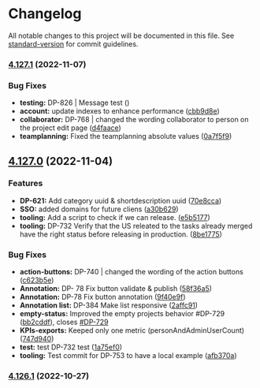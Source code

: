 # Changelog

All notable changes to this project will be documented in this file. See [standard-version](https://github.com/conventional-changelog/standard-version) for commit guidelines.

### [4.127.1](https://github.com/teamstarter/teamstarter/compare/v4.127.0...v4.127.1) (2022-11-07)


### Bug Fixes

* **testing:** DP-826 | Message test ()
* **account:** update indexes to enhance performance ([cbb9d8e](https://github.com/teamstarter/teamstarter/commit/cbb9d8e8b686a57032eccf72667c95fce37b932f))
* **collaborator:** DP-768 |  changed the wording collaborator to person on the project edit page ([d4faace](https://github.com/teamstarter/teamstarter/commit/d4faace4fd2a3ff1650483fe52ca5ce9de492d03))
* **teamplanning:** Fixed the teamplanning absolute values ([0a7f5f9](https://github.com/teamstarter/teamstarter/commit/0a7f5f97b9ddc055311338ed3249161a585be383))

## [4.127.0](https://github.com/teamstarter/teamstarter/compare/v4.126.1...v4.127.0) (2022-11-04)


### Features

* **DP-621:** Add category uuid & shortdescription uuid ([70e8cca](https://github.com/teamstarter/teamstarter/commit/70e8cca08390a090a8e28e2df7e50eb759fde26c))
* **SSO:** added domains for future cliens ([a30b629](https://github.com/teamstarter/teamstarter/commit/a30b629ade6b004ffa71447fadc6df6ce3c595bb))
* **tooling:** Add a script to check if we can release. ([e5b5177](https://github.com/teamstarter/teamstarter/commit/e5b5177c191995c8ce5acfc2228fa429cddfa5fe))
* **tooling:** DP-732 Verify that the US releated to the tasks already merged have the right status before releasing in production. ([8be1775](https://github.com/teamstarter/teamstarter/commit/8be1775d8c91adb6802df0f6be94005c4402b8f6))


### Bug Fixes

* **action-buttons:** DP-740 |  changed the wording of the action buttons ([c623b5e](https://github.com/teamstarter/teamstarter/commit/c623b5ef64ecb8baeeeb27e32ac4397f72405a9e))
* **Annotation:** DP- 78 Fix button validate & publish ([58f36a5](https://github.com/teamstarter/teamstarter/commit/58f36a5dadc9e272b281c12060f828b53786b044))
* **Annotation:** DP-78 Fix button annotation ([9f40e9f](https://github.com/teamstarter/teamstarter/commit/9f40e9fc825f37295e05e72044e66476ec43e07b))
* **Annotation list:** DP-384 Make list responsive ([2affc91](https://github.com/teamstarter/teamstarter/commit/2affc9145d767e7c3172e8cabd542e926c9d6d0a))
* **empty-status:** Improved the empty projects behavior #DP-729 ([bb2cddf](https://github.com/teamstarter/teamstarter/commit/bb2cddf57510be7482eca5930f17e3610fef6ecd)), closes [#DP-729](https://github.com/teamstarter/teamstarter/issues/DP-729)
* **KPIs-exports:** Keeped only one metric (personAndAdminUserCount) ([747d940](https://github.com/teamstarter/teamstarter/commit/747d940e40be4fba5af7ad1831277a8c198d3a44))
* **test:** test DP-732 test ([1a75ef0](https://github.com/teamstarter/teamstarter/commit/1a75ef0c9945fb68e7f7f498e15a602b992d4029))
* **tooling:**  Test commit for DP-753 to have a local example ([afb370a](https://github.com/teamstarter/teamstarter/commit/afb370a03cc7b6317656387e9af94be6a32b13b6))

### [4.126.1](https://github.com/teamstarter/teamstarter/compare/v4.126.0...v4.126.1) (2022-10-27)